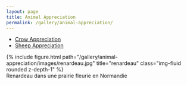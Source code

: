 ```yaml
---
layout: page
title: Animal Appreciation
permalink: /gallery/animal-appreciation/
---
```


- [Crow Appreciation](/gallery/animal-appreciation/crow)
- [Sheep Appreciation](/gallery/animal-appreciation/sheep)

<div class="row">
    <div class="col-sm mt-3 mt-md-0">
        {% include figure.html path="/gallery/animal-appreciation/images/renardeau.jpg" title="renardeau" class="img-fluid rounded z-depth-1" %}
    </div>
</div>
<div class="caption">
    Renardeau dans une prairie fleurie en Normandie
</div>
